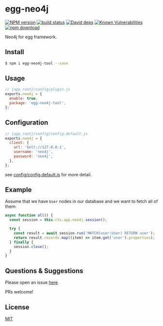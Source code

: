 # egg-neo4j

[![NPM version][npm-image]][npm-url]
[![build status][travis-image]][travis-url]
[![David deps][david-image]][david-url]
[![Known Vulnerabilities][snyk-image]][snyk-url]
[![npm download][download-image]][download-url]

[npm-image]: https://img.shields.io/npm/v/egg-neo4j.svg?style=flat-square
[npm-url]: https://npmjs.org/package/egg-neo4j
[travis-image]: https://img.shields.io/travis/cemremengu/egg-neo4j.svg?style=flat-square
[travis-url]: https://travis-ci.org/cemremengu/egg-neo4j
[david-image]: https://img.shields.io/david/cemremengu/egg-neo4j.svg?style=flat-square
[david-url]: https://david-dm.org/cemremengu/egg-neo4j
[snyk-image]: https://snyk.io/test/npm/egg-neo4j/badge.svg?style=flat-square
[snyk-url]: https://snyk.io/test/npm/egg-neo4j
[download-image]: https://img.shields.io/npm/dm/egg-neo4j.svg?style=flat-square
[download-url]: https://npmjs.org/package/egg-neo4j-tool

Neo4j for egg framework.

## Install

```bash
$ npm i egg-neo4j-tool --save
```

## Usage

```js
// {app_root}/config/plugin.js
exports.neo4j = {
  enable: true,
  package: 'egg-neo4j-tool',
};
```

## Configuration

```js
// {app_root}/config/config.default.js
exports.neo4j = {
  client: {
    url: 'bolt://127.0.0.1',
    username: 'neo4j',
    password: 'neo4j',
  },
};
```

see [config/config.default.js](config/config.default.js) for more detail.

## Example

Assume that we have `User` nodes in our database and we want to fetch all of them:

```js
async function all() {
  const session = this.ctx.app.neo4j.session();

  try {
    const result = await session.run('MATCH(user:User) RETURN user');
    return result.records.map((item) => item.get('user').properties);
  } finally {
    session.close();
  }
}
```

## Questions & Suggestions

Please open an issue [here](https://github.com/aopstudio/egg-neo4j/issues).

PRs welcome!

## License

[MIT](LICENSE)
